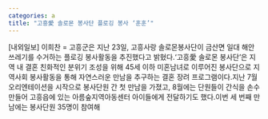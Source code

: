 ```yaml
---
categories: a
title: "고흥愛 솔로몬 봉사단 플로깅 봉사 ‘훈훈’"
---
```

[내외일보] 이희찬 = 고흥군은 지난 23일, 고흥사랑 솔로몬봉사단이 금산면 일대 해안쓰레기를 수거하는 플로깅 봉사활동을 추진했다고 밝혔다.‘고흥愛 솔로몬 봉사단’은 지역 내 결혼 친화적인 분위기 조성을 위해 45세 이하 미혼남녀로 이루어진 봉사단으로 지역사회 봉사활동을 통해 자연스러운 만남을 추구하는 결혼 장려 프로그램이다.지난 7월 오리엔테이션을 시작으로 봉사단원 간 첫 만남을 가졌고, 8월에는 단원들이 간식을 손수 만들어 고흥읍에 있는 아름숲지역아동센터 아이들에게 전달하기도 했다.이번 세 번째 만남에는 봉사단원 35명이 참여해